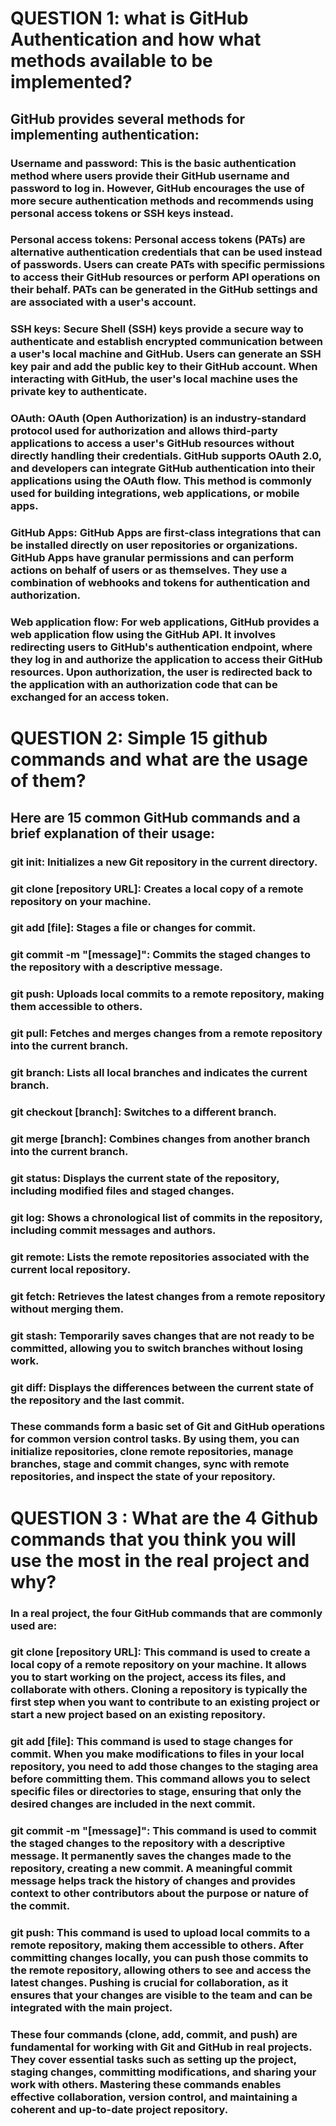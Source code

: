 # QUESTION 1: what is GitHub Authentication and how what methods available to be implemented?
## GitHub provides several methods for implementing authentication:

### Username and password: This is the basic authentication method where users provide their GitHub username and password to log in. However, GitHub encourages the use of more secure authentication methods and recommends using personal access tokens or SSH keys instead.

### Personal access tokens: Personal access tokens (PATs) are alternative authentication credentials that can be used instead of passwords. Users can create PATs with specific permissions to access their GitHub resources or perform API operations on their behalf. PATs can be generated in the GitHub settings and are associated with a user's account.

### SSH keys: Secure Shell (SSH) keys provide a secure way to authenticate and establish encrypted communication between a user's local machine and GitHub. Users can generate an SSH key pair and add the public key to their GitHub account. When interacting with GitHub, the user's local machine uses the private key to authenticate.

### OAuth: OAuth (Open Authorization) is an industry-standard protocol used for authorization and allows third-party applications to access a user's GitHub resources without directly handling their credentials. GitHub supports OAuth 2.0, and developers can integrate GitHub authentication into their applications using the OAuth flow. This method is commonly used for building integrations, web applications, or mobile apps.

### GitHub Apps: GitHub Apps are first-class integrations that can be installed directly on user repositories or organizations. GitHub Apps have granular permissions and can perform actions on behalf of users or as themselves. They use a combination of webhooks and tokens for authentication and authorization.

### Web application flow: For web applications, GitHub provides a web application flow using the GitHub API. It involves redirecting users to GitHub's authentication endpoint, where they log in and authorize the application to access their GitHub resources. Upon authorization, the user is redirected back to the application with an authorization code that can be exchanged for an access token.


# QUESTION 2: Simple 15 github commands and what are the usage of them?

## Here are 15 common GitHub commands and a brief explanation of their usage:

### git init: Initializes a new Git repository in the current directory.

### git clone [repository URL]: Creates a local copy of a remote repository on your machine.

### git add [file]: Stages a file or changes for commit.

### git commit -m "[message]": Commits the staged changes to the repository with a descriptive message.

### git push: Uploads local commits to a remote repository, making them accessible to others.

### git pull: Fetches and merges changes from a remote repository into the current branch.

### git branch: Lists all local branches and indicates the current branch.

### git checkout [branch]: Switches to a different branch.

### git merge [branch]: Combines changes from another branch into the current branch.

### git status: Displays the current state of the repository, including modified files and staged changes.

### git log: Shows a chronological list of commits in the repository, including commit messages and authors.

### git remote: Lists the remote repositories associated with the current local repository.

### git fetch: Retrieves the latest changes from a remote repository without merging them.

### git stash: Temporarily saves changes that are not ready to be committed, allowing you to switch branches without losing work.

### git diff: Displays the differences between the current state of the repository and the last commit.

### These commands form a basic set of Git and GitHub operations for common version control tasks. By using them, you can initialize repositories, clone remote repositories, manage branches, stage and commit changes, sync with remote repositories, and inspect the state of your repository.


# QUESTION 3 : What are the 4 Github commands that you think you will use the most in the real project and why?

### In a real project, the four GitHub commands that are commonly used are:

### git clone [repository URL]: This command is used to create a local copy of a remote repository on your machine. It allows you to start working on the project, access its files, and collaborate with others. Cloning a repository is typically the first step when you want to contribute to an existing project or start a new project based on an existing repository.

### git add [file]: This command is used to stage changes for commit. When you make modifications to files in your local repository, you need to add those changes to the staging area before committing them. This command allows you to select specific files or directories to stage, ensuring that only the desired changes are included in the next commit.

### git commit -m "[message]": This command is used to commit the staged changes to the repository with a descriptive message. It permanently saves the changes made to the repository, creating a new commit. A meaningful commit message helps track the history of changes and provides context to other contributors about the purpose or nature of the commit.

### git push: This command is used to upload local commits to a remote repository, making them accessible to others. After committing changes locally, you can push those commits to the remote repository, allowing others to see and access the latest changes. Pushing is crucial for collaboration, as it ensures that your changes are visible to the team and can be integrated with the main project.

### These four commands (clone, add, commit, and push) are fundamental for working with Git and GitHub in real projects. They cover essential tasks such as setting up the project, staging changes, committing modifications, and sharing your work with others. Mastering these commands enables effective collaboration, version control, and maintaining a coherent and up-to-date project repository.

